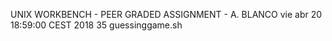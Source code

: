 UNIX WORKBENCH - PEER GRADED ASSIGNMENT - A. BLANCO
vie abr 20 18:59:00 CEST 2018
35 guessinggame.sh
